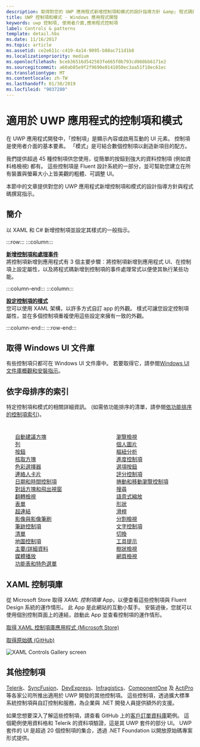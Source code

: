 ```yaml
---
description: 取得對您的 UWP 應用程式新增控制項和模式的設計指導方針 &amp; 程式碼撰寫指示。 尋找 45 種以上的實用控制項來用於您的應用程式。
title: UWP 控制項和模式 - Windows 應用程式開發
keywords: uwp 控制項, 使用者介面,應用程式控制項
label: Controls & patterns
template: detail.hbs
ms.date: 11/16/2017
ms.topic: article
ms.assetid: ce2e611c-c419-4a14-9095-b88ac711d1b8
ms.localizationpriority: medium
ms.openlocfilehash: bceb36516d542503fe665f0b793cd960bb6171e2
ms.sourcegitcommit: a60ab85e9f2f9690e0141050ec3aa51f18ec61ec
ms.translationtype: MT
ms.contentlocale: zh-TW
ms.lasthandoff: 01/30/2019
ms.locfileid: "9037280"
---
```

# <a name="controls-and-patterns-for-uwp-apps"></a>適用於 UWP 應用程式的控制項和模式
 

在 UWP 應用程式開發中，「控制項」<i></i>是顯示內容或啟用互動的 UI 元素。 控制項是使用者介面的基本要素。 「模式」<i></i>是可結合數個控制項以創造新項目的配方。

我們提供超過 45 種控制項供您使用，從簡單的按鈕到強大的資料控制項 (例如資料格檢視) 都有。  這些控制項是 Fluent 設計系統的一部分，並可幫助您建立在所有裝置與螢幕大小上皆美觀的粗體、可調整 UI。 

本節中的文章提供對您的 UWP 應用程式新增控制項和模式的設計指導方針與程式碼撰寫指示。 

## <a name="intro"></a>簡介

以 XAML 和 C# 新增控制項並設定其樣式的一般指示。

:::row:::
    :::column:::
      <p><b><a href="controls-and-events-intro.md">新增控制項和處理事件</a></b> <br/>
將控制項新增到應用程式有 3 個主要步驟︰將控制項新增到應用程式 UI、在控制項上設定屬性，以及將程式碼新增到控制項的事件處理常式以便使其執行某些功能。</p>
    :::column-end:::
    :::column:::
      <p><b><a href="xaml-styles.md">設定控制項的樣式</a></b> <br/>
您可以使用 XAML 架構，以許多方式自訂 app 的外觀。 樣式可讓您設定控制項屬性，並在多個控制項重複使用這些設定來擁有一致的外觀。</p>
    :::column-end:::
:::row-end:::

## <a name="get-the-windows-ui-library"></a>取得 Windows UI 文件庫
有些控制項只都可在 Windows UI 文件庫中。 若要取得它，請參閱[Windows UI 文件庫概觀和安裝指示](/uwp/toolkits/winui/)。

## <a name="alphabetical-index"></a>依字母排序的索引 

特定控制項和模式的相關詳細資訊。 (如需依功能排序的清單，請參閱<a href="controls-by-function.md">依功能排序的控制項索引</a>)。

<div style="column-count: 2; column-gap: 40px; margin-top: 40px;" >
<ul style="margin-top: 0px; padding-top: 0px; list-style-type: none;">
<li style="list-style-type: none;"><a href="auto-suggest-box.md">自動建議方塊</a></li>

<li style="list-style-type: none;"><a href="app-bars.md">列</a></li>

<li style="list-style-type: none;"><a href="buttons.md">按鈕</a></li>

<li style="list-style-type: none;"><a href="checkbox.md">核取方塊 </a></li>

<li style="list-style-type: none;"><a href="color-picker.md">色彩選擇器</a></li>

<li style="list-style-type: none;"><a href="contact-card.md">連絡人卡片</a></li>

<li style="list-style-type: none;"><a href="date-and-time.md">日期和時間控制項</a></li>

<li style="list-style-type: none;"><a href="dialogs-and-flyouts/index.md">對話方塊和飛出視窗</a></li>

<li style="list-style-type: none;"><a href="flipview.md">翻轉檢視</a></li>

<li style="list-style-type: none;"><a href="forms.md">表單</a></li>

<li style="list-style-type: none;"><a href="hyperlinks.md">超連結</a></li>

<li style="list-style-type: none;"><a href="images-imagebrushes.md">影像與影像筆刷</a></li>

<li style="list-style-type: none;"><a href="inking-controls.md">筆跡控制項</a></li>

<li style="list-style-type: none;"><a href="lists.md">清單</a></li>

<li style="list-style-type: none;"><a href="../../maps-and-location/controls-map.md">地圖控制項</a></li>

<li style="list-style-type: none;"><a href="master-details.md">主要/詳細資料</a></li>

<li style="list-style-type: none;"><a href="media-playback.md">媒體播放</a></li>

<li style="list-style-type: none;"><a href="menus.md">功能表和特色選單</a></li>

<li style="list-style-type: none;"><a href="navigationview.md">瀏覽檢視</a></li>

<li style="list-style-type: none;"><a href="person-picture.md">個人圖片</a></li>

<li style="list-style-type: none;"><a href="pivot.md">樞紐分析</a></li>

<li style="list-style-type: none;"><a href="progress-controls.md">進度控制項</a></li>

<li style="list-style-type: none;"><a href="radio-button.md">選項按鈕</a></li>

<li style="list-style-type: none;"><a href="rating.md">評分控制項</a></li>

<li style="list-style-type: none;"><a href="scroll-controls.md">捲動和移動瀏覽控制項</a></li>

<li style="list-style-type: none;"><a href="search.md">搜尋</a></li>

<li style="list-style-type: none;"><a href="semantic-zoom.md">語意式縮放</a></li>

<li style="list-style-type: none;"><a href="shapes.md">形狀</a></li>

<li style="list-style-type: none;"><a href="slider.md">滑桿</a></li>

<li style="list-style-type: none;"><a href="split-view.md">分割檢視</a></li>

<li style="list-style-type: none;"><a href="text-controls.md">文字控制項</a></li>


<li style="list-style-type: none;"><a href="toggles.md">切換</a></li>
<li style="list-style-type: none;"><a href="tooltips.md">工具提示</a></li>

<li style="list-style-type: none;"><a href="tree-view.md">樹狀檢視</a></li>

<li style="list-style-type: none;"><a href="web-view.md">網頁檢視</a></li>
</ul>
</div>

## <a name="xaml-controls-gallery"></a>XAML 控制項庫

從 Microsoft Store 取得 _XAML 控制項庫_ App，以便查看這些控制項與 Fluent Design 系統的運作情形。 此 App 是此網站的互動小幫手。 安裝過後，您就可以使用個別控制頁面上的連結，啟動此 App 並查看控制項的運作情形。

<a href="https://www.microsoft.com/store/productId/9MSVH128X2ZT">取得 XAML 控制項庫應用程式 (Microsoft Store)</a>

<a href="https://github.com/Microsoft/Xaml-Controls-Gallery">取得原始碼 (GitHub)</a>

<img src="images/xaml-controls-gallery.png" alt="XAML Controls Gallery screen" />

## <a name="additional-controls"></a>其他控制項

<a href="http://www.telerik.com/">Telerik</a>、<a href="https://www.syncfusion.com/products/uwp">SyncFusion</a>、<a href="https://www.devexpress.com/Products/NET/Controls/Win10Apps/">DevExpress</a>、<a href="http://www.infragistics.com/products/universal-windows-platform">Infragistics</a>、<a href="https://www.componentone.com/Studio/Platform/UWP">ComponentOne</a> 及 <a href="http://www.actiprosoftware.com/products/controls/universal">ActiPro</a> 等各家公司所推出適用於 UWP 開發的其他控制項。 這些控制項，透過擴大標準系統控制項與自訂控制和服務，為企業與 .NET 開發人員提供額外的支援。  

如果您想要深入了解這些控制項，請查看 GitHub 上的<a href="https://github.com/Microsoft/Windows-appsample-customers-orders-database">客戶訂單資料庫</a>範例。 這個範例使用資料格和 Telerik 的資料項驗證，這是其 UWP 套件的部分 UI。 UWP 套件的 UI 是超過 20 個控制項的集合，透過 .NET Foundation 以開放原始碼專案形式提供。
